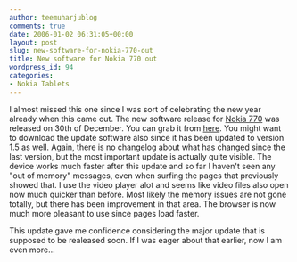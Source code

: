 ```yaml
---
author: teemuharjublog
comments: true
date: 2006-01-02 06:31:05+00:00
layout: post
slug: new-software-for-nokia-770-out
title: New software for Nokia 770 out
wordpress_id: 94
categories:
- Nokia Tablets
---
```


I almost missed this one since I was sort of celebrating the new year already when this came out. The new software release for [Nokia 770](http://www.nokia.com/770) was released on 30th of December. You can grab it from [here](http://europe.nokia.com/nokia/0,,79636,00.html). You might want to download the update software also since it has been updated to version 1.5 as well. Again, there is no changelog about what has changed since the last version, but the most important update is actually quite visible. The device works much faster after this update and so far I haven't seen any "out of memory" messages, even when surfing the pages that previously showed that. I use the video player alot and seems like video files also open now much quicker than before. Most likely the memory issues are not gone totally, but there has been improvement in that area. The browser is now much more pleasant to use since pages load faster.

This update gave me confidence considering the major update that is supposed to be realeased soon. If I was eager about that earlier, now I am even more...
